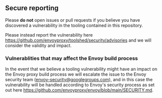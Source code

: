 ## Secure reporting

Please **do not** open issues or pull requests if you believe you have discovered a vulnerability in the tooling contained
in this repository.

Please instead report the vulnerability here https://github.com/envoyproxy/toolshed/security/advisories and we will consider
the validity and impact.

### Vulnerablities that may affect the Envoy build process

In the event that we believe a tooling vulnerability might have an impact on the Envoy proxy build process we will
escalate the issue to the Envoy security team (envoy-security@googlegroups.com), and in this case the vulnerability
will be handled according to Envoy's security process as set out here https://github.com/envoyproxy/envoy/blob/main/SECURITY.md.
